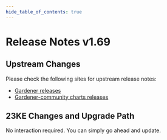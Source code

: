 ```yaml
---
hide_table_of_contents: true
---
```


# Release Notes v1.69

## Upstream Changes

Please check the following sites for upstream release notes:

- [Gardener releases](https://github.com/gardener/gardener/releases)
- [Gardener-community charts releases](https://github.com/gardener-community/gardener-charts/releases)

## 23KE Changes and Upgrade Path

No interaction required. You can simply go ahead and update.
